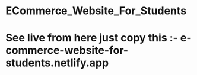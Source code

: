 # ECommerce_Website_For_Students
# See live from here just copy this :- e-commerce-website-for-students.netlify.app
